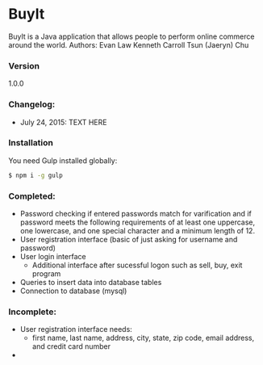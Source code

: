 # BuyIt
BuyIt is a Java application that allows people to perform online commerce around the world.
Authors:
Evan Law
Kenneth Carroll
Tsun (Jaeryn) Chu

### Version
1.0.0

### Changelog:
* July 24, 2015:
    TEXT HERE

### Installation
You need Gulp installed globally:

```sh
$ npm i -g gulp
```

### Completed:
* Password checking if entered passwords match for varification and if password meets the following requirements of at least one uppercase, one lowercase, and one special character and a minimum length of 12. 
* User registration interface (basic of just asking for username and password)
* User login interface
    *  Additional interface after sucessful logon such as sell, buy, exit program
* Queries to insert data into database tables
* Connection to database (mysql)

### Incomplete:
* User registration interface needs:
    * first name, last name, address, city, state, zip code, email address, and credit card number 
*
